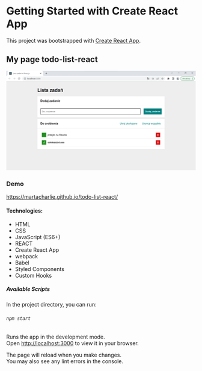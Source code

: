 # Getting Started with Create React App

This project was bootstrapped with [Create React App](https://github.com/facebook/create-react-app).

## My page todo-list-react

![Marta-todo-list-react](https://github.com/martaCharlie/todo-list-react/blob/main/public/print%20screen.png?raw=true)

### Demo

https://martacharlie.github.io/todo-list-react/

#### Technologies:

- HTML
- CSS
- JavaScript (ES6+)
- REACT
- Create React App
- webpack
- Babel
- Styled Components
- Custom Hooks

##### Available Scripts

In the project directory, you can run:

###### `npm start`

Runs the app in the development mode.\
Open [http://localhost:3000](http://localhost:3000) to view it in your browser.

The page will reload when you make changes.\
You may also see any lint errors in the console.
